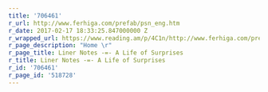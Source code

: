 ```yaml
---
title: '706461'
r_url: http://www.ferhiga.com/prefab/psn_eng.htm
r_date: 2017-02-17 18:33:25.847000000 Z
r_wrapped_url: https://www.reading.am/p/4C1n/http://www.ferhiga.com/prefab/psn_eng.htm
r_page_description: "Home \r"
r_page_title: Liner Notes -=- A Life of Surprises
r_title: Liner Notes -=- A Life of Surprises
r_id: '706461'
r_page_id: '518728'
---
```


